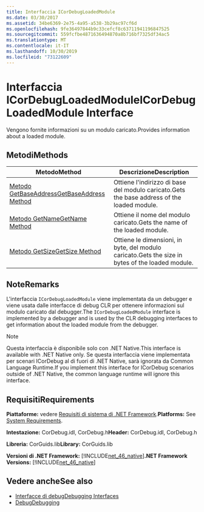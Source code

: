 ```yaml
---
title: Interfaccia ICorDebugLoadedModule
ms.date: 03/30/2017
ms.assetid: 34be6369-2e75-4a95-a538-3b29ac97cf6d
ms.openlocfilehash: 9fe36497844b9c33cefcf8c63711941196847525
ms.sourcegitcommit: 559fcfbe4871636494870a8b716bf7325df34ac5
ms.translationtype: MT
ms.contentlocale: it-IT
ms.lasthandoff: 10/30/2019
ms.locfileid: "73122609"
---
```

# <a name="icordebugloadedmodule-interface"></a><span data-ttu-id="8499c-102">Interfaccia ICorDebugLoadedModule</span><span class="sxs-lookup"><span data-stu-id="8499c-102">ICorDebugLoadedModule Interface</span></span>
<span data-ttu-id="8499c-103">Vengono fornite informazioni su un modulo caricato.</span><span class="sxs-lookup"><span data-stu-id="8499c-103">Provides information about a loaded module.</span></span>  
  
## <a name="methods"></a><span data-ttu-id="8499c-104">Metodi</span><span class="sxs-lookup"><span data-stu-id="8499c-104">Methods</span></span>  
  
|<span data-ttu-id="8499c-105">Metodo</span><span class="sxs-lookup"><span data-stu-id="8499c-105">Method</span></span>|<span data-ttu-id="8499c-106">Descrizione</span><span class="sxs-lookup"><span data-stu-id="8499c-106">Description</span></span>|  
|------------|-----------------|  
|[<span data-ttu-id="8499c-107">Metodo GetBaseAddress</span><span class="sxs-lookup"><span data-stu-id="8499c-107">GetBaseAddress Method</span></span>](../../../../docs/framework/unmanaged-api/debugging/icordebugloadedmodule-getbaseaddress-method.md)|<span data-ttu-id="8499c-108">Ottiene l'indirizzo di base del modulo caricato.</span><span class="sxs-lookup"><span data-stu-id="8499c-108">Gets the base address of the loaded module.</span></span>|  
|[<span data-ttu-id="8499c-109">Metodo GetName</span><span class="sxs-lookup"><span data-stu-id="8499c-109">GetName Method</span></span>](../../../../docs/framework/unmanaged-api/debugging/icordebugloadedmodule-getname-method.md)|<span data-ttu-id="8499c-110">Ottiene il nome del modulo caricato.</span><span class="sxs-lookup"><span data-stu-id="8499c-110">Gets the name of the loaded module.</span></span>|  
|[<span data-ttu-id="8499c-111">Metodo GetSize</span><span class="sxs-lookup"><span data-stu-id="8499c-111">GetSize Method</span></span>](../../../../docs/framework/unmanaged-api/debugging/icordebugloadedmodule-getsize-method.md)|<span data-ttu-id="8499c-112">Ottiene le dimensioni, in byte, del modulo caricato.</span><span class="sxs-lookup"><span data-stu-id="8499c-112">Gets the size in bytes of the loaded module.</span></span>|  
  
## <a name="remarks"></a><span data-ttu-id="8499c-113">Note</span><span class="sxs-lookup"><span data-stu-id="8499c-113">Remarks</span></span>  
 <span data-ttu-id="8499c-114">L'interfaccia `ICorDebugLoadedModule` viene implementata da un debugger e viene usata dalle interfacce di debug CLR per ottenere informazioni sul modulo caricato dal debugger.</span><span class="sxs-lookup"><span data-stu-id="8499c-114">The `ICorDebugLoadedModule` interface is implemented by a debugger and is used by the CLR debugging interfaces to get information about the loaded module from the debugger.</span></span>  
  
> [!NOTE]
> <span data-ttu-id="8499c-115">Questa interfaccia è disponibile solo con .NET Native.</span><span class="sxs-lookup"><span data-stu-id="8499c-115">This interface is available with .NET Native only.</span></span> <span data-ttu-id="8499c-116">Se questa interfaccia viene implementata per scenari ICorDebug al di fuori di .NET Native, sarà ignorata da Common Language Runtime.</span><span class="sxs-lookup"><span data-stu-id="8499c-116">If you implement this interface for ICorDebug scenarios outside of .NET Native, the common language runtime will ignore this interface.</span></span>  
  
## <a name="requirements"></a><span data-ttu-id="8499c-117">Requisiti</span><span class="sxs-lookup"><span data-stu-id="8499c-117">Requirements</span></span>  
 <span data-ttu-id="8499c-118">**Piattaforme:** vedere [Requisiti di sistema di .NET Framework](../../../../docs/framework/get-started/system-requirements.md).</span><span class="sxs-lookup"><span data-stu-id="8499c-118">**Platforms:** See [System Requirements](../../../../docs/framework/get-started/system-requirements.md).</span></span>  
  
 <span data-ttu-id="8499c-119">**Intestazione:** CorDebug.idl, CorDebug.h</span><span class="sxs-lookup"><span data-stu-id="8499c-119">**Header:** CorDebug.idl, CorDebug.h</span></span>  
  
 <span data-ttu-id="8499c-120">**Libreria:** CorGuids.lib</span><span class="sxs-lookup"><span data-stu-id="8499c-120">**Library:** CorGuids.lib</span></span>  
  
 <span data-ttu-id="8499c-121">**Versioni di .NET Framework:** [!INCLUDE[net_46_native](../../../../includes/net-46-native-md.md)]</span><span class="sxs-lookup"><span data-stu-id="8499c-121">**.NET Framework Versions:** [!INCLUDE[net_46_native](../../../../includes/net-46-native-md.md)]</span></span>  
  
## <a name="see-also"></a><span data-ttu-id="8499c-122">Vedere anche</span><span class="sxs-lookup"><span data-stu-id="8499c-122">See also</span></span>

- [<span data-ttu-id="8499c-123">Interfacce di debug</span><span class="sxs-lookup"><span data-stu-id="8499c-123">Debugging Interfaces</span></span>](../../../../docs/framework/unmanaged-api/debugging/debugging-interfaces.md)
- [<span data-ttu-id="8499c-124">Debug</span><span class="sxs-lookup"><span data-stu-id="8499c-124">Debugging</span></span>](../../../../docs/framework/unmanaged-api/debugging/index.md)
